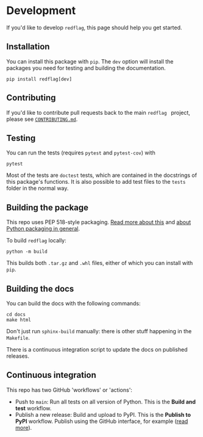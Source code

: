 # Development

If you'd like to develop `redflag`, this page should help you get started.


## Installation

You can install this package with `pip`. The `dev` option will install the packages you need for testing and building the documentation.

    pip install redflag[dev]


## Contributing

If you'd like to contribute pull requests back to the main `redflag ` project, please see [`CONTRIBUTING.md`](https://github.com/scienxlab/redflag/blob/main/CONTRIBUTING.md).


## Testing

You can run the tests (requires `pytest` and `pytest-cov`) with

    pytest

Most of the tests are `doctest` tests, which are contained in the docstrings of this package's functions. It is also possible to add test files to the `tests` folder in the normal way.


## Building the package

This repo uses PEP 518-style packaging. [Read more about this](https://setuptools.pypa.io/en/latest/build_meta.html) and [about Python packaging in general](https://packaging.python.org/en/latest/tutorials/packaging-projects/).

To build `redflag` locally:

    python -m build

This builds both `.tar.gz` and `.whl` files, either of which you can install with `pip`.


## Building the docs

You can build the docs with the following commands:

    cd docs
    make html

Don't just run `sphinx-build` manually: there is other stuff happening in the `Makefile`.

There is a continuous integration script to update the docs on published releases.


## Continuous integration

This repo has two GitHub 'workflows' or 'actions':

- Push to `main`: Run all tests on all version of Python. This is the **Build and test** workflow.
- Publish a new release: Build and upload to PyPI. This is the **Publish to PyPI** workflow. Publish using the GitHub interface, for example ([read more](https://docs.github.com/en/repositories/releasing-projects-on-github/managing-releases-in-a-repository)).
